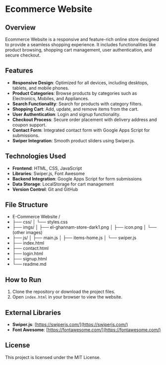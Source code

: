 # Ecommerce Website 

## Overview
Ecommerce Website is a responsive and feature-rich online store designed to provide a seamless shopping experience. It includes functionalities like product browsing, shopping cart management, user authentication, and secure checkout.

## Features
- **Responsive Design**: Optimized for all devices, including desktops, tablets, and mobile phones.
- **Product Categories**: Browse products by categories such as Electronics, Mobiles, and Appliances.
- **Search Functionality**: Search for products with category filters.
- **Shopping Cart**: Add, update, and remove items from the cart.
- **User Authentication**: Login and signup functionality.
- **Checkout Process**: Secure order placement with delivery address and coupon support.
- **Contact Form**: Integrated contact form with Google Apps Script for submissions.
- **Swiper Integration**: Smooth product sliders using Swiper.js.

## Technologies Used
- **Frontend**: HTML, CSS, JavaScript
- **Libraries**: Swiper.js, Font Awesome
- **Backend Integration**: Google Apps Script for form submissions
- **Data Storage**: LocalStorage for cart management
- **Version Control**: Git and GitHub

## File Structure
- E-Commerce Website /
- ├── css/ │ └── styles.css 
- ├── imgs/ │ ├── el-ghannam-store-dark1.png │ ├── icon.png │ └── (other images) 
- ├── js/ │ ├── main.js │ ├── items-home.js │ └── swiper.js 
- ├── index.html 
- ├── contact.html 
- ├── login.html 
- ├── signup.html 
- └── readme.md

## How to Run
1. Clone the repository or download the project files.
2. Open `index.html` in your browser to view the website.

## External Libraries
- **Swiper.js**: [https://swiperjs.com/](https://swiperjs.com/)
- **Font Awesome**: [https://fontawesome.com/](https://fontawesome.com/)

## License
This project is licensed under the MIT License.
